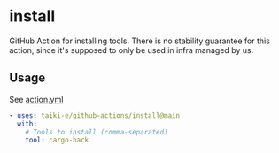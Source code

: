 # install

GitHub Action for installing tools.
There is no stability guarantee for this action, since it's supposed to only be
used in infra managed by us.

## Usage

See [action.yml](action.yml)

```yaml
- uses: taiki-e/github-actions/install@main
  with:
    # Tools to install (comma-separated)
    tool: cargo-hack
```
